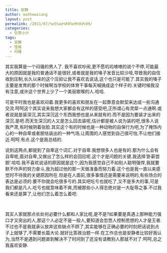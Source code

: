 ```yaml
---
title: 安静
author: mathewxiang
layout: post
permalink: /2011/07/%e5%ae%89%e9%9d%99/
categories:
  - 日常小计
tags:
  - 安静
  - 性格
  - 闷骚
---
```

其实我算是一个闷骚的男人了. 我不喜欢吵闹,更不愿叽叽喳喳的说个不停,可能最大的原因就是我的普通话不是很好,或者就是我的嗓子发音比较沙哑,导致我的自信收到压制,长久以来的这个压抑让我不喜欢去说话,这个也只是可能了.其实我的嗓子主要是发育的那个时候啊当学校的体育干事每天喊搞成这个样子的.关键时候我没有注意,或许这个世界上少了一个美丽歌喉的人.哈哈.

可是平时我也是喜欢闷着.我更多的喜欢和朋友在一起靠意会默契来达成一些沟通交流.呵呵这个其实说来我想大家都会有这样的感受吧,正所谓心有灵犀一点通啊.或者说就是装深沉,其实深沉这个东西我想也是从来就有的.而不是因为要装才出来的深沉.是吧.而天生深沉的人又是怎么回去装呢,估计都是被人说为装的吧,很多人说我严肃,有时候阴着张脸.其实这个有的时候也是一种动物的自保行为吧,为了掩饰内心的一种自卑或者胆怯装出的一种气场,让周围的人感觉到自己很可怕,不让他们接近.呵呵.有点.这个是我总结的.

说到这两点,都提到了自卑这个词汇.对于自卑.我想很多人也是有的.那为什么会有自卑呢,面对自卑,又做出了怎么样的会回应呢.这个才是问题的关键.我选择’卧薪尝胆’.哈哈.我不喜欢说话的原因就是这个,因为我感觉自己不如别人聪明强悍,我就要默不作声的努力奋斗,我为超过他的那一天做准备而努力着.这个也是我一直以来感觉时不待我的关键原因所在.但是在人面前,很多事情还是需要来说明的,有些场合的表达是必须的.要不你就会吃很多亏的.其实吧吃亏也就吃了,又不是多大的事,可是我们都是凡人.吃亏也就意味着不爽,而被那些小人得志绝对是一大耻辱之事.不过我看来还是算了,让他们怎么着怎么着吧.

 

其实人家就那点长处何必要什么都和人家比呢,是不是?如果要是真遇上那种能力强口才又突出的人,那这个人必定不是一般人,要知道会忽悠人控制思想的人才是王者.不过也不是我就承认放弃这些缺点不顾了,其实能够在正确必要的时刻把话说到点子上就够了,不需要长篇大论.就好比答政治题一样.在工作总也是安静者比较好我认为,当然不是遇到问题直到解决不了时间到了还没有请教别人那就不对了.呵呵,总之我喜欢安静.